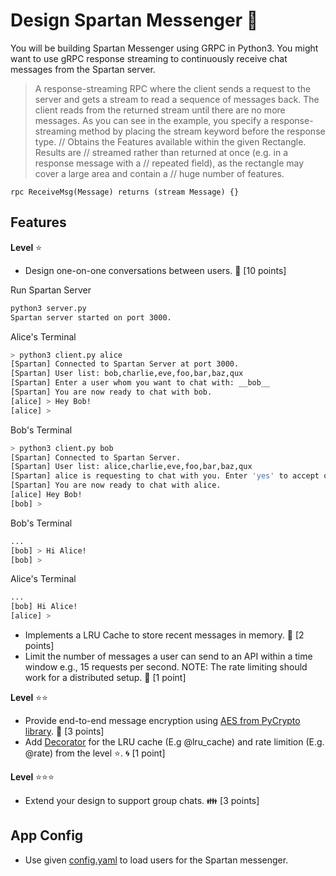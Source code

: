 # Design Spartan Messenger :speech_balloon:

You will be building Spartan Messenger using GRPC in Python3. You might want to use gRPC response streaming to continuously receive chat messages from the Spartan server.

> A response-streaming RPC where the client sends a request to the server and gets a stream to read a sequence of messages back. The client reads from the returned stream until there are no more messages. As you can see in the example, you specify a response-streaming method by placing the stream keyword before the response type.
// Obtains the Features available within the given Rectangle.  Results are
// streamed rather than returned at once (e.g. in a response message with a
// repeated field), as the rectangle may cover a large area and contain a
// huge number of features.
```
rpc ReceiveMsg(Message) returns (stream Message) {} 
```

## Features

__Level__ :star: 
- Design one-on-one conversations between users. :couple: [10 points]

Run Spartan Server
```sh
python3 server.py
Spartan server started on port 3000.
```

Alice's Terminal
```sh
> python3 client.py alice
[Spartan] Connected to Spartan Server at port 3000.
[Spartan] User list: bob,charlie,eve,foo,bar,baz,qux
[Spartan] Enter a user whom you want to chat with: __bob__
[Spartan] You are now ready to chat with bob.
[alice] > Hey Bob!
[alice] >
```

Bob's Terminal
```sh
> python3 client.py bob
[Spartan] Connected to Spartan Server.
[Spartan] User list: alice,charlie,eve,foo,bar,baz,qux
[Spartan] alice is requesting to chat with you. Enter 'yes' to accept or different user: __yes__
[Spartan] You are now ready to chat with alice.
[alice] Hey Bob!
[bob] >
```

Bob's Terminal
```sh
...
[bob] > Hi Alice!
[bob] >
```

Alice's Terminal
```sh
...
[bob] Hi Alice!
[alice] >
```


- Implements a LRU Cache to store recent messages in memory. :floppy_disk: [2 points]
- Limit the number of messages a user can send to an API within a time window e.g., 15 requests per second. NOTE: The rate limiting should work for a distributed setup. :vertical_traffic_light: [1 point]


__Level__ :star::star:
- Provide end-to-end message encryption using [AES from PyCrypto library](https://docs.python-guide.org/scenarios/crypto/#pycrypto). :key: [3 points] 
- Add [Decorator](https://www.python-course.eu/python3_decorators.php) for the LRU cache (E.g @lru_cache) and rate limition (E.g. @rate) from the level :star:. :cyclone: [1 point]

__Level__ :star::star::star:
- Extend your design to support group chats. :family: [3 points]

## App Config

- Use given [config.yaml](config.yaml) to load users for the Spartan messenger.



